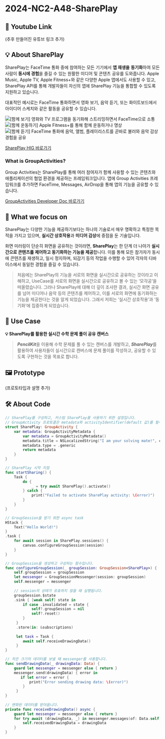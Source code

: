 # 2024-NC2-A48-SharePlay
## 🎥 Youtube Link
(추후 만들어진 유튜브 링크 추가)

## 💡 About SharePlay
SharePlay는 FaceTime 통화 중에 참여하는 모든 기기에서 **앱 재생을** **동기화**하여 모든 사람이 **동시에 경험**을 즐길 수 있는 원활한 미디어 및 콘텐츠 공유를 도와줍니다. 
Apple Music, Apple TV, Apple Fitness+와 같은 다양한 Apple 앱에서도 사용할 수 있고, SharePlay API를 통해 개발자들이 자신의 앱에 SharePlay 기능을 통합할 수 있도록 지원하고 있습니다.

대표적인 예시로는 FaceTime 통화하면서 영화 보기, 음악 듣기, 또는 화이트보드에서 아이디어 스케치와 같은 활동을 공유할 수 있습니다.

![[함께 보기] 영화와 TV 프로그램을 동기화해 스트리밍하면서 FaceTime으로 소통](https://github.com/DeveloperAcademy-POSTECH/2024-NC2-A48-SharePlay/assets/144869234/d525acc9-e9de-4c74-abcb-8c7de4e70f53 "[함께 보기] 영화와 TV 프로그램을 동기화해 스트리밍하면서 FaceTime으로 소통")
![[함께 운동하기] Apple Fitness+를 통해 함께 운동하거나 명상](https://github.com/DeveloperAcademy-POSTECH/2024-NC2-A48-SharePlay/assets/144869234/52629ec1-e8c9-4cf1-bfab-f4cc9b18f969 "[함께 운동하기] Apple Fitness+를 통해 함께 운동하거나 명상")
![[함께 듣기] FaceTime 통화에 음악, 앨범, 플레이리스트를 곧바로 불러와 음악 감상 경험을 공유](https://github.com/DeveloperAcademy-POSTECH/2024-NC2-A48-SharePlay/assets/144869234/587d05c5-117b-4749-a9bc-ffbf1b9698b0 "[함께 듣기] FaceTime 통화에 음악, 앨범, 플레이리스트를 곧바로 불러와 음악 감상 경험을 공유")

[SharePlay HIG 바로가기](https://developer.apple.com/kr/design/human-interface-guidelines/shareplay/)

### What is GroupActivities?
Group Activities는 SharePlay를 통해 여러 참여자가 함께 사용할 수 있는 콘텐츠와 애플리케이션의 협업 환경을 제공하는 프레임워크입니다. 앱에 Group Activities 프레임워크를 추가하면 FaceTime, Messages, AirDrop을 통해 앱의 기능을 공유할 수 있습니다. 

[GroupActivities Developer Doc 바로가기](https://developer.apple.com/documentation/groupactivities/defining-your-apps-shareplay-activities)

## 🎯 What we focus on
SharePlay는 다양한 기능을 제공하기보다는 하나의 기술로서 매우 명확하고 특정한 목적을 가지고 있으며, **실시간 상호작용**과 **미디어 감상**에 중점을 둔 기술입니다.

화면 미러링이 단순히 화면을 공유하는 것이라면, **SharePlay**는 한 단계 더 나아가 **실시간으로 콘텐츠를 제어하고 동기화하는 기능을 제공**합니다. 이를 통해 모든 참가자가 동시에 콘텐츠를 재생하고, 일시 정지하며, 되감기 등의 작업을 수행할 수 있어 각자의 디바이스에서 동일한 경험을 즐길 수 있습니다.

> 처음에는 SharePlay의 기능을 서로의 화면을 실시간으로 공유하는 것이라고 이해하고, UseCase를 서로의 화면을 실시간으로 공유하고 볼 수 있는 ‘모각공’을 떠올렸습니다.
그러나 SharePlay에 대해 더 깊이 조사한 결과, 실시간 화면 공유를 넘어 미디어나 음악 등의 콘텐츠를 제어하고, 이를 서로의 화면에 동기화하는 기능을 제공한다는 것을 알게 되었습니다. 그래서 저희는 ‘실시간 상호작용’과 ‘동기화’에 집중하게 되었습니다.

## 💼 Use Case
**💡 SharePlay를 활용한 실시간 수학 문제 풀이 공유 캔버스**
> ***PencilKit***을 이용해 수학 문제를 풀 수 있는 캔버스를 개발하고, ***SharePlay***를 활용하여 사용자들이 실시간으로 캔버스에 문제 풀이를 작성하고, 공유할 수 있도록 구현하는 것을 목표로 합니다.

## 🖼️ Prototype
(프로토타입과 설명 추가)

## 🛠️ About Code
```Swift
// SharePlay를 구성하고, 커스텀 SharePlay를 사용하기 위한 설정입니다.
// GroupActivity 프로토콜은 metadata와 activityIdentifier(default 값)를 필수적으로 가져야 한다.
struct SharePlay: GroupActivity {
    var metadata: GroupActivityMetadata {
        var metadata = GroupActivityMetadata()
        metadata.title = NSLocalizedString("I am your solving mate!", comment: "Let's solve together!")
        metadata.type = .generic
        return metadata
    }
}
```
```Swift
// SharePlay 시작 지점
func startSharing() {
    Task {
        do {
            _ = try await SharePlay().activate()
        } catch {
            print("Failed to activate SharePlay activity: \(error)")
        }
    }
}
```
```Swift
// GroupSession을 받기 위한 async task
HStack { 
	Text("Hello World!")
}
.task {
    for await session in SharePlay.sessions() {
        canvas.configureGroupSession(session)
    }
}
```
```Swift
// GroupSession을 생성하고 구성하는 함수입니다.
func configureGroupSession(_ groupSession: GroupSession<SharePlay>) {
    self.groupSession = groupSession
    let messenger = GroupSessionMessenger(session: groupSession)
    self.messenger = messenger
    
    // session의 상태가 유효하지 않을 때 실행됩니다.
    groupSession.$state
    .sink { [weak self] state in
        if case .invalidated = state {
            self?.groupSession = nil
            self?.reset()
        }
     }
     .store(in: &subscriptions)
        
     let task = Task {
        await self.receiveDrawingData()
     }
}

// 작은 크기의 데이터를 보낼 때 messenger를 사용합니다.
func sendDrawingData(_ drawingData: Data) {
    guard let messenger = messenger else { return }
    messenger.send(drawingData) { error in
       if let error = error {
           print("Error sending drawing data: \(error)")
        }
     }
}
    
// 변화된 데이터를 받아옵니다.
private func receiveDrawingData() async {
    guard let messenger = messenger else { return }
    for try await (drawingData, _) in messenger.messages(of: Data.self) {
        self.receivedDrawingData = drawingData
    }
}
```
